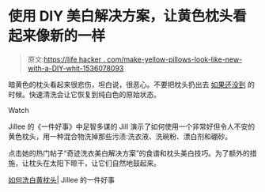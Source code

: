 # 使用 DIY 美白解决方案，让黄色枕头看起来像新的一样

> 原文:[https://life hacker . com/make-yellow-pillows-look-like-new-with-a-DIY-whit-1536078093](https://lifehacker.com/make-yellow-pillows-look-like-new-again-with-a-diy-whit-1536078093)

暗黄色的枕头看起来很悲伤，坦白说，很恶心。不要把枕头扔出去 [如果还没到](https://lifehacker.com/quickly-test-if-its-time-to-buy-a-new-pillow-1434946448) 的时候。快速清洗会让它恢复到纯白色的原始状态。

Watch

Jillee 的《一件好事》中足智多谋的 Jill 演示了如何使用一个非常好但令人不安的黄色枕头，用一种混合物洗掉那些污渍:洗衣液、洗碗粉、漂白剂和硼砂。

点击她的热门帖子“奇迹洗衣美白解决方案”的食谱和枕头美白技巧。为了额外的措施，让枕头在太阳下晾干，让它们自然地鼓起来。

[如何洗白黄枕头](http://www.onegoodthingbyjillee.com/2013/06/how-to-wash-and-whiten-yellowed-pillows-best-of-jillee.html)| Jillee 的一件好事